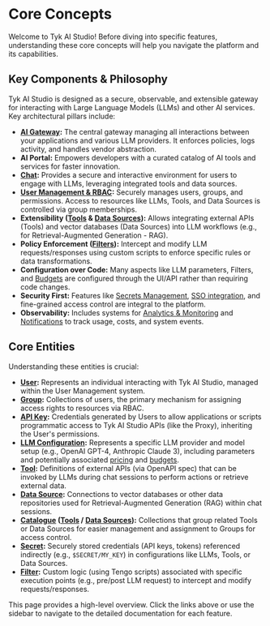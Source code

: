 # Core Concepts

Welcome to Tyk AI Studio! Before diving into specific features, understanding these core concepts will help you navigate the platform and its capabilities.

## Key Components & Philosophy

Tyk AI Studio is designed as a secure, observable, and extensible gateway for interacting with Large Language Models (LLMs) and other AI services. Key architectural pillars include:

*   **[AI Gateway](./proxy.md):** The central gateway managing all interactions between your applications and various LLM providers. It enforces policies, logs activity, and handles vendor abstraction.
*   **AI Portal:** Empowers developers with a curated catalog of AI tools and services for faster innovation.
*   **[Chat](./chat-interface.md):** Provides a secure and interactive environment for users to engage with LLMs, leveraging integrated tools and data sources.
*   **[User Management & RBAC](./user-management.md):** Securely manages users, groups, and permissions. Access to resources like LLMs, Tools, and Data Sources is controlled via group memberships.
*   **Extensibility ([Tools](./tools.md) & [Data Sources](./datasources-rag.md)):** Allows integrating external APIs (Tools) and vector databases (Data Sources) into LLM workflows (e.g., for Retrieval-Augmented Generation - RAG).
*   **Policy Enforcement ([Filters](./filters.md)):** Intercept and modify LLM requests/responses using custom scripts to enforce specific rules or data transformations.
*   **Configuration over Code:** Many aspects like LLM parameters, Filters, and [Budgets](./budgeting.md) are configured through the UI/API rather than requiring code changes.
*   **Security First:** Features like [Secrets Management](./secrets.md), [SSO integration](./sso.md), and fine-grained access control are integral to the platform.
*   **Observability:** Includes systems for [Analytics & Monitoring](./analytics.md) and [Notifications](./notifications.md) to track usage, costs, and system events.

## Core Entities

Understanding these entities is crucial:

*   **[User](./user-management.md#core-concepts):** Represents an individual interacting with Tyk AI Studio, managed within the User Management system.
*   **[Group](./user-management.md#core-concepts):** Collections of users, the primary mechanism for assigning access rights to resources via RBAC.
*   **[API Key](./user-management.md#core-concepts):** Credentials generated by Users to allow applications or scripts programmatic access to Tyk AI Studio APIs (like the Proxy), inheriting the User's permissions.
*   **[LLM Configuration](./llm-management.md):** Represents a specific LLM provider and model setup (e.g., OpenAI GPT-4, Anthropic Claude 3), including parameters and potentially associated [pricing](./llm-management.md#model-pricing-system) and [budgets](./budgeting.md).
*   **[Tool](./tools.md):** Definitions of external APIs (via OpenAPI spec) that can be invoked by LLMs during chat sessions to perform actions or retrieve external data.
*   **[Data Source](./datasources-rag.md):** Connections to vector databases or other data repositories used for Retrieval-Augmented Generation (RAG) within chat sessions.
*   **[Catalogue](./tools.md#catalogues-and-access-control) ([Tools](./tools.md#catalogues-and-access-control) / [Data Sources](./datasources-rag.md#catalogues-and-access-control)):** Collections that group related Tools or Data Sources for easier management and assignment to Groups for access control.
*   **[Secret](./secrets.md):** Securely stored credentials (API keys, tokens) referenced indirectly (e.g., `$SECRET/MY_KEY`) in configurations like LLMs, Tools, or Data Sources.
*   **[Filter](./filters.md):** Custom logic (using Tengo scripts) associated with specific execution points (e.g., pre/post LLM request) to intercept and modify requests/responses.

This page provides a high-level overview. Click the links above or use the sidebar to navigate to the detailed documentation for each feature.
